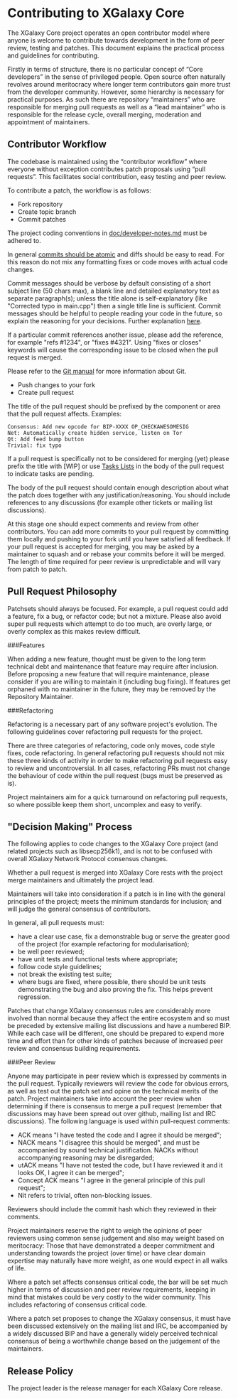 Contributing to XGalaxy Core
============================

The XGalaxy Core project operates an open contributor model where anyone is welcome to contribute towards development in the form of peer review, testing and patches. This document explains the practical process and guidelines for contributing.

Firstly in terms of structure, there is no particular concept of “Core developers” in the sense of privileged people. Open source often naturally revolves around meritocracy where longer term contributors gain more trust from the developer community. However, some hierarchy is necessary for practical purposes. As such there are repository “maintainers” who are responsible for merging pull requests as well as a “lead maintainer” who is responsible for the release cycle, overall merging, moderation and appointment of maintainers.


Contributor Workflow
--------------------

The codebase is maintained using the “contributor workflow” where everyone without exception contributes patch proposals using “pull requests”. This facilitates social contribution, easy testing and peer review.

To contribute a patch, the workflow is as follows:

  - Fork repository
  - Create topic branch
  - Commit patches

The project coding conventions in [doc/developer-notes.md](doc/developer-notes.md) must be adhered to.

In general [commits should be atomic](https://en.wikipedia.org/wiki/Atomic_commit#Atomic_commit_convention) and diffs should be easy to read. For this reason do not mix any formatting fixes or code moves with actual code changes.

Commit messages should be verbose by default consisting of a short subject line (50 chars max), a blank line and detailed explanatory text as separate paragraph(s); unless the title alone is self-explanatory (like "Corrected typo in main.cpp") then a single title line is sufficient. Commit messages should be helpful to people reading your code in the future, so explain the reasoning for your decisions. Further explanation [here](http://chris.beams.io/posts/git-commit/).

If a particular commit references another issue, please add the reference, for example "refs #1234", or "fixes #4321". Using "fixes or closes" keywords will cause the corresponding issue to be closed when the pull request is merged.

Please refer to the [Git manual](https://git-scm.com/doc) for more information about Git.

  - Push changes to your fork
  - Create pull request

The title of the pull request should be prefixed by the component or area that the pull request affects. Examples:

    Consensus: Add new opcode for BIP-XXXX OP_CHECKAWESOMESIG
    Net: Automatically create hidden service, listen on Tor
    Qt: Add feed bump button
    Trivial: fix typo

If a pull request is specifically not to be considered for merging (yet) please prefix the title with [WIP] or use [Tasks Lists](https://github.com/blog/1375-task-lists-in-gfm-issues-pulls-comments) in the body of the pull request to indicate tasks are pending.

The body of the pull request should contain enough description about what the patch does together with any justification/reasoning. You should include references to any discussions (for example other tickets or mailing list discussions).

At this stage one should expect comments and review from other contributors. You can add more commits to your pull request by committing them locally and pushing to your fork until you have satisfied all feedback. If your pull request is accepted for merging, you may be asked by a maintainer to squash and or rebase your commits before it will be merged. The length of time required for peer review is unpredictable and will vary from patch to patch.


Pull Request Philosophy
-----------------------

Patchsets should always be focused. For example, a pull request could add a feature, fix a bug, or refactor code; but not a mixture. Please also avoid super pull requests which attempt to do too much, are overly large, or overly complex as this makes review difficult.


###Features

When adding a new feature, thought must be given to the long term technical debt and maintenance that feature may require after inclusion. Before proposing a new feature that will require maintenance, please consider if you are willing to maintain it (including bug fixing). If features get orphaned with no maintainer in the future, they may be removed by the Repository Maintainer.


###Refactoring

Refactoring is a necessary part of any software project's evolution. The following guidelines cover refactoring pull requests for the project.

There are three categories of refactoring, code only moves, code style fixes, code refactoring. In general refactoring pull requests should not mix these three kinds of activity in order to make refactoring pull requests easy to review and uncontroversial. In all cases, refactoring PRs must not change the behaviour of code within the pull request (bugs must be preserved as is).

Project maintainers aim for a quick turnaround on refactoring pull requests, so where possible keep them short, uncomplex and easy to verify. 


"Decision Making" Process
-------------------------

The following applies to code changes to the XGalaxy Core project (and related projects such as libsecp256k1), and is not to be confused with overall XGalaxy Network Protocol consensus changes.

Whether a pull request is merged into XGalaxy Core rests with the project merge maintainers and ultimately the project lead.

Maintainers will take into consideration if a patch is in line with the general principles of the project; meets the minimum standards for inclusion; and will judge the general consensus of contributors.

In general, all pull requests must:

  - have a clear use case, fix a demonstrable bug or serve the greater good of the project (for example refactoring for modularisation);
  - be well peer reviewed;
  - have unit tests and functional tests where appropriate;
  - follow code style guidelines;
  - not break the existing test suite;
  - where bugs are fixed, where possible, there should be unit tests demonstrating the bug and also proving the fix. This helps prevent regression.

Patches that change XGalaxy consensus rules are considerably more involved than normal because they affect the entire ecosystem and so must be preceded by extensive mailing list discussions and have a numbered BIP. While each case will be different, one should be prepared to expend more time and effort than for other kinds of patches because of increased peer review and consensus building requirements.


###Peer Review

Anyone may participate in peer review which is expressed by comments in the pull request. Typically reviewers will review the code for obvious errors, as well as test out the patch set and opine on the technical merits of the patch. Project maintainers take into account the peer review when determining if there is consensus to merge a pull request (remember that discussions may have been spread out over github, mailing list and IRC discussions). The following language is used within pull-request comments:

  - ACK means "I have tested the code and I agree it should be merged";
  - NACK means "I disagree this should be merged", and must be accompanied by sound technical justification. NACKs without accompanying reasoning may be disregarded;
  - utACK means "I have not tested the code, but I have reviewed it and it looks OK, I agree it can be merged";
  - Concept ACK means "I agree in the general principle of this pull request";
  - Nit refers to trivial, often non-blocking issues.

Reviewers should include the commit hash which they reviewed in their comments.

Project maintainers reserve the right to weigh the opinions of peer reviewers using common sense judgement and also may weight based on meritocracy: Those that have demonstrated a deeper commitment and understanding towards the project (over time) or have clear domain expertise may naturally have more weight, as one would expect in all walks of life.

Where a patch set affects consensus critical code, the bar will be set much higher in terms of discussion and peer review requirements, keeping in mind that mistakes could be very costly to the wider community. This includes refactoring of consensus critical code.

Where a patch set proposes to change the XGalaxy consensus, it must have been discussed extensively on the mailing list and IRC, be accompanied by a widely discussed BIP and have a generally widely perceived technical consensus of being a worthwhile change based on the judgement of the maintainers.


Release Policy
--------------

The project leader is the release manager for each XGalaxy Core release.
